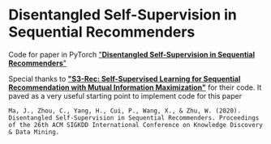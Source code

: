# Disentangled Self-Supervision in Sequential Recommenders

Code for paper in PyTorch ["**Disentangled Self-Supervision in Sequential Recommenders**"](http://pengcui.thumedialab.com/papers/DisentangledSequentialRecommendation.pdf)

Special thanks to [**"S3-Rec: Self-Supervised Learning for Sequential Recommendation with Mutual Information Maximization"**](https://github.com/RUCAIBox/CIKM2020-S3Rec) for their code. It paved as a very useful starting point to implement code for this paper

```
Ma, J., Zhou, C., Yang, H., Cui, P., Wang, X., & Zhu, W. (2020). Disentangled Self-Supervision in Sequential Recommenders. Proceedings of the 26th ACM SIGKDD International Conference on Knowledge Discovery & Data Mining.
```